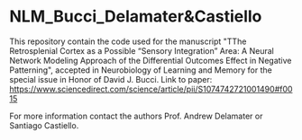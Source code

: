 # NLM_Bucci_Delamater&Castiello

This repository contain the code used for the manuscript "TThe Retrosplenial Cortex as a Possible “Sensory Integration” Area: A Neural Network Modeling Approach of the Differential Outcomes Effect in Negative Patterning", accepted in Neurobiology of Learning and Memory for the special issue in Honor of David J. Bucci.
Link to paper: https://www.sciencedirect.com/science/article/pii/S1074742721001490#f0015

For more information contact the authors Prof. Andrew Delamater or Santiago Castiello.
